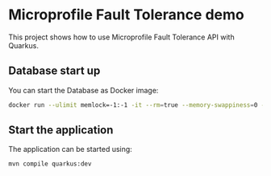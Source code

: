Microprofile Fault Tolerance demo
========================

This project shows how to use Microprofile Fault Tolerance API with Quarkus.

## Database start up

You can start the Database as Docker image:

```bash
docker run --ulimit memlock=-1:-1 -it --rm=true --memory-swappiness=0 --name quarkus_test -e POSTGRES_USER=postgres -e POSTGRES_PASSWORD=postgres -e POSTGRES_DB=postgres -p 5432:5432 postgres:10.5
```  

## Start the application

The application can be started using: 

```bash
mvn compile quarkus:dev
```  



